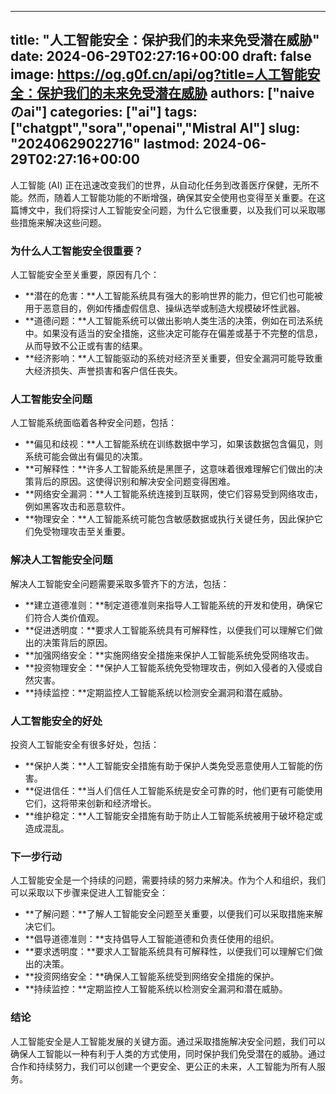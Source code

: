 
---
title: "人工智能安全：保护我们的未来免受潜在威胁"
date: 2024-06-29T02:27:16+00:00
draft: false
image: https://og.g0f.cn/api/og?title=人工智能安全：保护我们的未来免受潜在威胁
authors: ["naiveのai"]
categories: ["ai"]
tags: ["chatgpt","sora","openai","Mistral AI"]
slug: "20240629022716"
lastmod: 2024-06-29T02:27:16+00:00
---
人工智能 (AI) 正在迅速改变我们的世界，从自动化任务到改善医疗保健，无所不能。然而，随着人工智能功能的不断增强，确保其安全使用也变得至关重要。在这篇博文中，我们将探讨人工智能安全问题，为什么它很重要，以及我们可以采取哪些措施来解决这些问题。

### 为什么人工智能安全很重要？

人工智能安全至关重要，原因有几个：

- **潜在的危害：**人工智能系统具有强大的影响世界的能力，但它们也可能被用于恶意目的，例如传播虚假信息、操纵选举或制造大规模破坏性武器。
- **道德问题：**人工智能系统可以做出影响人类生活的决策，例如在司法系统中。如果没有适当的安全措施，这些决定可能存在偏差或基于不完整的信息，从而导致不公正或有害的结果。
- **经济影响：**人工智能驱动的系统对经济至关重要，但安全漏洞可能导致重大经济损失、声誉损害和客户信任丧失。

### 人工智能安全问题

人工智能系统面临着各种安全问题，包括：

- **偏见和歧视：**人工智能系统在训练数据中学习，如果该数据包含偏见，则系统可能会做出有偏见的决策。
- **可解释性：**许多人工智能系统是黑匣子，这意味着很难理解它们做出的决策背后的原因。这使得识别和解决安全问题变得困难。
- **网络安全漏洞：**人工智能系统连接到互联网，使它们容易受到网络攻击，例如黑客攻击和恶意软件。
- **物理安全：**人工智能系统可能包含敏感数据或执行关键任务，因此保护它们免受物理攻击至关重要。

### 解决人工智能安全问题

解决人工智能安全问题需要采取多管齐下的方法，包括：

- **建立道德准则：**制定道德准则来指导人工智能系统的开发和使用，确保它们符合人类价值观。
- **促进透明度：**要求人工智能系统具有可解释性，以便我们可以理解它们做出的决策背后的原因。
- **加强网络安全：**实施网络安全措施来保护人工智能系统免受网络攻击。
- **投资物理安全：**保护人工智能系统免受物理攻击，例如入侵者的入侵或自然灾害。
- **持续监控：**定期监控人工智能系统以检测安全漏洞和潜在威胁。

### 人工智能安全的好处

投资人工智能安全有很多好处，包括：

- **保护人类：**人工智能安全措施有助于保护人类免受恶意使用人工智能的伤害。
- **促进信任：**当人们信任人工智能系统是安全可靠的时，他们更有可能使用它们，这将带来创新和经济增长。
- **维护稳定：**人工智能安全措施有助于防止人工智能系统被用于破坏稳定或造成混乱。

### 下一步行动

人工智能安全是一个持续的问题，需要持续的努力来解决。作为个人和组织，我们可以采取以下步骤来促进人工智能安全：

- **了解问题：**了解人工智能安全问题至关重要，以便我们可以采取措施来解决它们。
- **倡导道德准则：**支持倡导人工智能道德和负责任使用的组织。
- **要求透明度：**要求人工智能系统具有可解释性，以便我们可以理解它们做出的决策。
- **投资网络安全：**确保人工智能系统受到网络安全措施的保护。
- **持续监控：**定期监控人工智能系统以检测安全漏洞和潜在威胁。

### 结论

人工智能安全是人工智能发展的关键方面。通过采取措施解决安全问题，我们可以确保人工智能以一种有利于人类的方式使用，同时保护我们免受潜在的威胁。通过合作和持续努力，我们可以创建一个更安全、更公正的未来，人工智能为所有人服务。